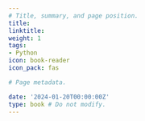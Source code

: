 ```yaml
---
# Title, summary, and page position.
title:
linktitle:
weight: 1
tags:
- Python
icon: book-reader
icon_pack: fas

# Page metadata.

date: '2024-01-20T00:00:00Z'
type: book # Do not modify.
---
```


